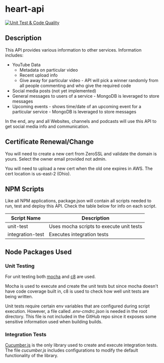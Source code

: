 # heart-api
[![Unit Test & Code Quality](https://github.com/project-next/heart-api/actions/workflows/unit-test.yaml/badge.svg)](https://github.com/project-next/heart-api/actions/workflows/unit-test.yaml)

## Description

This API provides various information to other services. Information includes:

- YouTube Data
  - Metadata on particular video
  - Recent upload info
  - Give away for particular video - API will pick a winner randomly from all people commenting and who give the required code
- Social media posts (not yet implemented)
- General messages to users of a service - MongoDB is leveraged to store messages
- Upcoming events - shows time/date of an upcoming event for a particular service - MongoDB is leveraged to store messages

In the end, any and all Websites, channels and podcasts will use this API to get social media info and communication.

## Certificate Renewal/Change

You will need to create a new cert from ZeroSSL and validate the domain is yours. Select the owner email provided not admin.

You will need to upload a new cert when the old one expires in AWS. The cert location is us-east-2 (Ohio).

## NPM Scripts

Like all NPM applications, package.json will contain all scripts needed to run, test and deploy this API. Check the table below for info on each script.

| Script Name | Description |
| ----------- | ----------- |
| unit-test   | Uses mocha scripts to execute unit tests |
| integration-test | Executes integration tests |

## Node Packages Used

### Unit Testing

For unit testing both [mocha](https://mochajs.org) and [c8](https://github.com/bcoe/c8) are used.

Mocha is used to execute and create the unit tests but since mocha doesn't have code coverage built in, c8 is used to check how well unit tests are being written.

Unit tests require certain env variables that are configured during script execution. However, a file called *.env-cmdrc.json* is needed in the root directory. This file is not included in the GitHub repo since it exposes some sensitive information used when building builds.

### Integration Tests

[Cucumber.js](https://github.com/cucumber/cucumber-js/tree/master) is the only library used to create and execute integration tests. The file *cucumber.js* includes configurations to modify the default functionality of the library.

